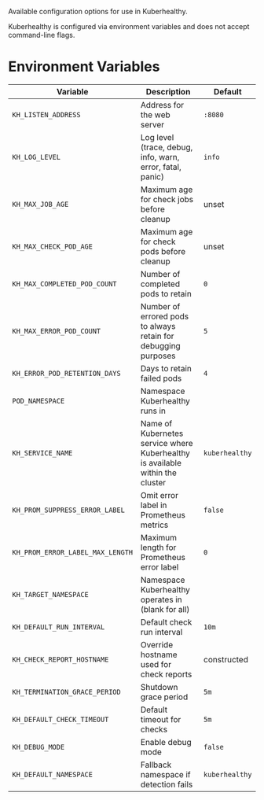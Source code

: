 Available configuration options for use in Kuberhealthy.

Kuberhealthy is configured via environment variables and does not accept command-line flags.

# Environment Variables

| Variable | Description | Default |
| -------- | ----------- | ------- |
| `KH_LISTEN_ADDRESS` | Address for the web server | `:8080` |
| `KH_LOG_LEVEL` | Log level (trace, debug, info, warn, error, fatal, panic) | `info` |
| `KH_MAX_JOB_AGE` | Maximum age for check jobs before cleanup | unset |
| `KH_MAX_CHECK_POD_AGE` | Maximum age for check pods before cleanup | unset |
| `KH_MAX_COMPLETED_POD_COUNT` | Number of completed pods to retain | `0` |
| `KH_MAX_ERROR_POD_COUNT` | Number of errored pods to always retain for debugging purposes | `5` |
| `KH_ERROR_POD_RETENTION_DAYS` | Days to retain failed pods | `4` |
| `POD_NAMESPACE` | Namespace Kuberhealthy runs in | <pod namespace> |
| `KH_SERVICE_NAME` | Name of Kubernetes service where Kuberhealthy is available within the cluster | `kuberhealthy` |
| `KH_PROM_SUPPRESS_ERROR_LABEL` | Omit error label in Prometheus metrics | `false` |
| `KH_PROM_ERROR_LABEL_MAX_LENGTH` | Maximum length for Prometheus error label | `0` |
| `KH_TARGET_NAMESPACE` | Namespace Kuberhealthy operates in (blank for all) | <pod namespace> |
| `KH_DEFAULT_RUN_INTERVAL` | Default check run interval | `10m` |
| `KH_CHECK_REPORT_HOSTNAME` | Override hostname used for check reports | constructed |
| `KH_TERMINATION_GRACE_PERIOD` | Shutdown grace period | `5m` |
| `KH_DEFAULT_CHECK_TIMEOUT` | Default timeout for checks | `5m` |
| `KH_DEBUG_MODE` | Enable debug mode | `false` |
| `KH_DEFAULT_NAMESPACE` | Fallback namespace if detection fails | `kuberhealthy` |
